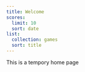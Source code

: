 ```yaml
---
title: Welcome
scores:
  limit: 10
  sort: date
list:
  collection: games
  sort: title
---
```

This is a tempory home page